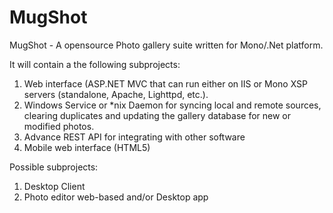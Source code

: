 MugShot
=======

MugShot - A opensource Photo gallery suite written for Mono/.Net platform.

It will contain a the following subprojects:

  1) Web interface (ASP.NET MVC that can run either on IIS or Mono XSP servers (standalone, Apache, Lighttpd, etc.).
  2) Windows Service or *nix Daemon for syncing local and remote sources, clearing duplicates and updating the gallery database for new or modified photos.
  3) Advance REST API for integrating with other software
  4) Mobile web interface (HTML5)
  
Possible subprojects:
  1) Desktop Client
  2) Photo editor web-based and/or Desktop app